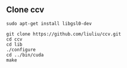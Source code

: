 Clone ccv
--------
```
sudo apt-get install libgsl0-dev

git clone https://github.com/liuliu/ccv.git
cd ccv
cd lib
./configure
cd ../bin/cuda
make
```

